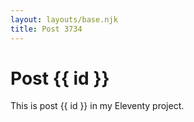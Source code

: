 ```yaml
---
layout: layouts/base.njk
title: Post 3734
---
```


# Post {{ id }}

This is post {{ id }} in my Eleventy project.

